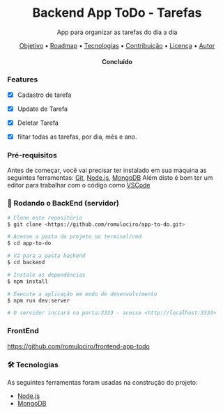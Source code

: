 <h1 align="center">Backend App ToDo - Tarefas</h1>
<p align="center">App para organizar as tarefas do dia a dia</p>
<p align="center">
 <a href="#objetivo">Objetivo</a> •
 <a href="#roadmap">Roadmap</a> • 
 <a href="#tecnologias">Tecnologias</a> • 
 <a href="#contribuicao">Contribuição</a> • 
 <a href="#licenc-a">Licença</a> • 
 <a href="#autor">Autor</a>
</p>

<h4 align="center"> 
	Concluído
</h4>

### Features

- [x] Cadastro de tarefa
- [x] Update de Tarefa
- [x] Deletar Tarefa
- [x] filtar todas as tarefas, por dia, mês e ano.


### Pré-requisitos

Antes de começar, você vai precisar ter instalado em sua máquina as seguintes ferramentas:
[Git](https://git-scm.com), [Node.js](https://nodejs.org/en/), [MongoDB](https://www.mongodb.com/)
Além disto é bom ter um editor para trabalhar com o código como [VSCode](https://code.visualstudio.com/)

### 🎲 Rodando o BackEnd (servidor)

```bash
# Clone este repositório
$ git clone <https://github.com/romulociro/app-to-do.git>

# Acesse a pasta do projeto no terminal/cmd
$ cd app-to-do

# Vá para a pasta backend
$ cd backend

# Instale as dependências
$ npm install

# Execute a aplicação em modo de desenvolvimento
$ npm run dev:server

# O servidor inciará na porta:3333 - acesse <http://localhost:3333>
```
### FrontEnd
https://github.com/romulociro/frontend-app-todo

### 🛠 Tecnologias

As seguintes ferramentas foram usadas na construção do projeto:

- [Node.js](https://nodejs.org/en/)
- [MongoDB](https://www.mongodb.com/)
